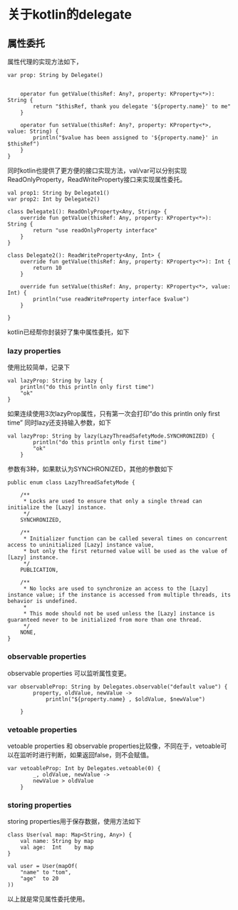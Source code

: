 
# 关于kotlin的delegate

## 属性委托
属性代理的实现方法如下，

```
var prop: String by Delegate()
```

```class Delegate {

    operator fun getValue(thisRef: Any?, property: KProperty<*>): String {
        return "$thisRef, thank you delegate '${property.name}' to me"
    }

    operator fun setValue(thisRef: Any?, property: KProperty<*>, value: String) {
        println("$value has been assigned to '${property.name}' in $thisRef")
    }
}
```
同时kotlin也提供了更方便的接口实现方法，val/var可以分别实现ReadOnlyProperty，ReadWriteProperty接口来实现属性委托。

```
val prop1: String by Delegate1()
var prop2: Int by Delegate2()
    
class Delegate1(): ReadOnlyProperty<Any, String> {
    override fun getValue(thisRef: Any, property: KProperty<*>): String {
        return "use readOnlyProperty interface"
    }
}

class Delegate2(): ReadWriteProperty<Any, Int> {
    override fun getValue(thisRef: Any, property: KProperty<*>): Int {
        return 10
    }

    override fun setValue(thisRef: Any, property: KProperty<*>, value: Int) {
        println("use readWriteProperty interface $value")
    }

}
```

kotlin已经帮你封装好了集中属性委托，如下

### lazy properties
使用比较简单，记录下
```
val lazyProp: String by lazy {
    println("do this println only first time")
    "ok"
}
```
如果连续使用3次lazyProp属性，只有第一次会打印“do this println only first time”
同时lazy还支持输入参数，如下
```
val lazyProp: String by lazy(LazyThreadSafetyMode.SYNCHRONIZED) {
        println("do this println only first time")
        "ok"
    }
```

参数有3种，如果默认为SYNCHRONIZED，其他的参数如下

```
public enum class LazyThreadSafetyMode {

    /**
     * Locks are used to ensure that only a single thread can initialize the [Lazy] instance.
     */
    SYNCHRONIZED,

    /**
     * Initializer function can be called several times on concurrent access to uninitialized [Lazy] instance value,
     * but only the first returned value will be used as the value of [Lazy] instance.
     */
    PUBLICATION,

    /**
     * No locks are used to synchronize an access to the [Lazy] instance value; if the instance is accessed from multiple threads, its behavior is undefined.
     *
     * This mode should not be used unless the [Lazy] instance is guaranteed never to be initialized from more than one thread.
     */
    NONE,
}
```


### observable properties

observable properties 可以监听属性变更。
```
var observableProp: String by Delegates.observable("default value") {
        property, oldValue, newValue ->
            println("${property.name} , $oldValue, $newValue")

    }
```

### vetoable properties 
vetoable properties 和 observable properties比较像，不同在于，vetoable可以在监听时进行判断，如果返回false，则不会赋值。

```
var vetoableProp: Int by Delegates.vetoable(0) {
        _, oldValue, newValue ->
        newValue > oldValue
    }
```

### storing properties
storing properties用于保存数据，使用方法如下
```
class User(val map: Map<String, Any>) {
    val name: String by map
    val age:  Int    by map
}

val user = User(mapOf(
    "name" to "tom",
    "age"  to 20
))
```

以上就是常见属性委托使用。
